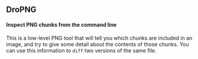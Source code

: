 ## DroPNG

#### Inspect PNG chunks from the command line

This is a low-level PNG tool that will tell you which chunks are included in an
image, and try to give some detail about the contents of those chunks. You can
use this information to `diff` two versions of the same file.
